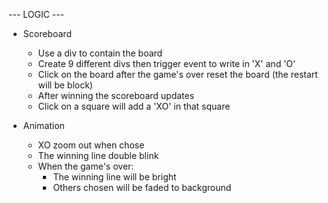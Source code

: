 --- LOGIC ---

- Scoreboard

  - Use a div to contain the board
  - Create 9 different divs then trigger event to write in 'X' and 'O'
  - Click on the board after the game's over reset the board (the restart will be block)
  - After winning the scoreboard updates
  - Click on a square will add a 'XO' in that square

- Animation
  - XO zoom out when chose
  - The winning line double blink
  - When the game's over:
    - The winning line will be bright
    - Others chosen will be faded to background

